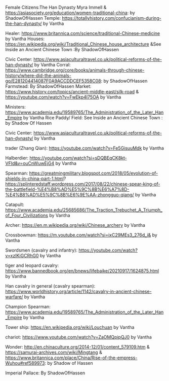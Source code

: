 Female Citizens:The Han Dynasty Myra Immell & https://asiasociety.org/education/women-traditional-china: by ShadowOfHassen
Temple: https://totallyhistory.com/confucianism-during-the-han-dynasty/ by Vantha

Healer: https://www.britannica.com/science/traditional-Chinese-medicine by Vantha
Houses: https://en.wikipedia.org/wiki/Traditional_Chinese_house_architecture &See Inside an Ancient Chinese Town  :By ShadowOfHassen 


Civic Center: https://www.asiaculturaltravel.co.uk/political-reforms-of-the-han-dynasty/ by Vantha
Corral: https://www.cambridge.org/core/books/animals-through-chinese-history/where-did-the-animals-go/E281204414087F0A9ACCDDCEF5358C08: by ShadowOfHassen
Farmstead: By ShadowOfHassen
Market: https://www.history.com/topics/ancient-middle-east/silk-road & https://youtube.com/watch?v=FwEkp4I75OA by Vantha

Ministers: https://www.academia.edu/19589765/The_Administration_of_the_Later_Han_Empire by Vantha
Rice Paddy/ Field: See Inside an Ancient Chinese Town  : by Shadow Of Hassen

Civic Center: https://www.asiaculturaltravel.co.uk/political-reforms-of-the-han-dynasty/ by Vantha


trader (Zhang Qian): https://youtube.com/watch?v=Fe5GisuuMdk by Vantha


Halberdier:
https://youtube.com/watch?si=sDQBEqCK8kt-VFId&v=ouCnWuwEjG4 by Vantha

Spearman: https://greatmingmilitary.blogspot.com/2018/05/evolution-of-shields-in-china-part-1.html?
https://splinteredstaff.wordpress.com/2017/08/22/chinese-spear-king-of-the-battlefield-%E4%B8%AD%E5%9C%8B%E6%A7%8D-%E4%B8%AD%E5%9C%8B%E6%9E%AA-zhongguo-qiang/ by Vantha

Catapult: https://www.academia.edu/25685686/The_Traction_Trebuchet_A_Triumph_of_Four_Civilizations by Vantha



Archer: https://en.m.wikipedia.org/wiki/Chinese_archery by Vantha

Crossbowman: https://m.youtube.com/watch?si=ixC29MEs3_276d_i& by Vantha




Swordsmen (cavalry and infantry): https://youtube.com/watch?v=xzIKiGCRhG0 by Vantha





tiger and leopard cavalry: https://www.bannedbook.org/en/bnews/lifebaike/20210917/1624875.html by Vantha


Han cavalry in general (cavalry spearman): https://www.worldhistory.org/article/1142/cavalry-in-ancient-chinese-warfare/ by Vantha

Champion Spearman: https://www.academia.edu/19589765/The_Administration_of_the_Later_Han_Empire by Vantha

Tower ship: https://en.wikipedia.org/wiki/Louchuan by Vantha

chariot: https://www.youtube.com/watch?v=ZaOMQpipQJ0 by Vantha


Wonder: http://en.chinaculture.org/2014-12/01/content_579109.htm & https://samurai-archives.com/wiki/Mingtang & https://www.britannica.com/place/China/Rise-of-the-empress-Wuhou#ref589973: by Shadow of Hassen




Imperial Pallace: By ShadowOfHassen

